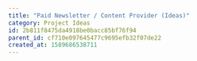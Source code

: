 ```yaml
---
title: "Paid Newsletter / Content Provider (Ideas)"
category: Project Ideas
id: 2b811f8475da4918be0bacc85bf76f94
parent_id: cf710e097645477c9695efb32f07de22
created_at: 1589686538711
---
```



                